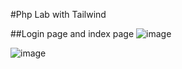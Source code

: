#Php Lab with Tailwind

##Login page  and index page
![image](https://github.com/user-attachments/assets/c4116afc-fdb6-4de0-bc99-ec89b94fd343)

![image](https://github.com/user-attachments/assets/c2d0fb4d-54f7-4f8a-a9d3-27f3fc850d4f)

